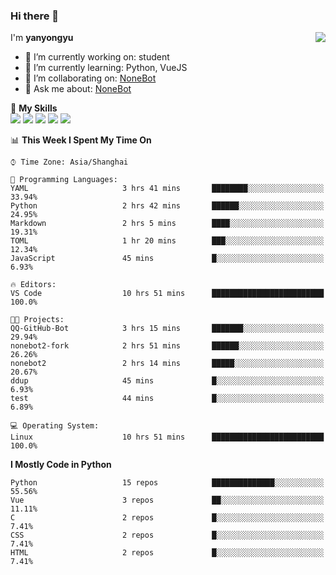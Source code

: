 ### Hi there 👋

<a href="#">
  <img align="right" src="https://github-readme-stats.vercel.app/api?username=yanyongyu&count_private=true&show_icons=true&bg_color=15,f2f7fd,E0EAFC" />
</a>

I'm **yanyongyu**

- 🔭 I’m currently working on: student
- 🌱 I’m currently learning: Python, VueJS
- 👯 I’m collaborating on: [NoneBot](https://github.com/nonebot)
- 💬 Ask me about: [NoneBot](https://github.com/nonebot)

🌟 **My Skills**  
![](https://img.shields.io/badge/-Python-3e74a2?style=flat-square&logo=Python&logoColor=fff)
![](https://img.shields.io/badge/-Vue-4fc08d?style=flat-square&logo=Vue.js&logoColor=fff)
![](https://img.shields.io/badge/-Node.js-339933?style=flat-square&logo=Node.js&logoColor=fff)
![](https://img.shields.io/badge/-Docker-2496ED?style=flat-square&logo=Docker&logoColor=fff)
![](https://img.shields.io/badge/-Linux-000000?style=flat-square&logo=Linux&logoColor=fff)

<!--START_SECTION:waka-->
📊 **This Week I Spent My Time On** 

```text
⌚︎ Time Zone: Asia/Shanghai

💬 Programming Languages: 
YAML                     3 hrs 41 mins       ████████░░░░░░░░░░░░░░░░░   33.94% 
Python                   2 hrs 42 mins       ██████░░░░░░░░░░░░░░░░░░░   24.95% 
Markdown                 2 hrs 5 mins        ████░░░░░░░░░░░░░░░░░░░░░   19.31% 
TOML                     1 hr 20 mins        ███░░░░░░░░░░░░░░░░░░░░░░   12.34% 
JavaScript               45 mins             █░░░░░░░░░░░░░░░░░░░░░░░░   6.93%

🔥 Editors: 
VS Code                  10 hrs 51 mins      █████████████████████████   100.0%

🐱‍💻 Projects: 
QQ-GitHub-Bot            3 hrs 15 mins       ███████░░░░░░░░░░░░░░░░░░   29.94% 
nonebot2-fork            2 hrs 51 mins       ██████░░░░░░░░░░░░░░░░░░░   26.26% 
nonebot2                 2 hrs 14 mins       █████░░░░░░░░░░░░░░░░░░░░   20.67% 
ddup                     45 mins             █░░░░░░░░░░░░░░░░░░░░░░░░   6.93% 
test                     44 mins             █░░░░░░░░░░░░░░░░░░░░░░░░   6.89%

💻 Operating System: 
Linux                    10 hrs 51 mins      █████████████████████████   100.0%

```

**I Mostly Code in Python** 

```text
Python                   15 repos            ██████████████░░░░░░░░░░░   55.56% 
Vue                      3 repos             ██░░░░░░░░░░░░░░░░░░░░░░░   11.11% 
C                        2 repos             █░░░░░░░░░░░░░░░░░░░░░░░░   7.41% 
CSS                      2 repos             █░░░░░░░░░░░░░░░░░░░░░░░░   7.41% 
HTML                     2 repos             █░░░░░░░░░░░░░░░░░░░░░░░░   7.41%

```



<!--END_SECTION:waka-->
